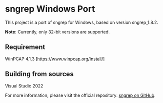 # sngrep Windows Port

This project is a port of sngrep for Windows, based on version sngrep_1.8.2.

**Note:** Currently, only 32-bit versions are supported.
## Requirement
WinPCAP 4.1.3 [https://www.winpcap.org/install/]

## Building from sources
Visual Studio 2022

For more information, please visit the official repository: [sngrep on GitHub](https://github.com/irontec/sngrep).
